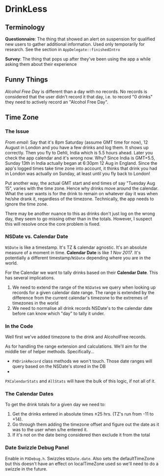 DrinkLess
=========


Terminology
--------------


__Questionnaire__: The thing that showed an alert on suspension for qualified new users to gather additional information. Used only temporarily for research. See the section in `AppDelegate::finishedIntro`

__Survey__: The thing that pops up after they've been using the app a while asking them about their experience



Funny Things
----------------

_Alcohol Free Day_ is different than a day with no records. No records is considered that the user didn't record it that day, i.e. to record "0 drinks" they need to actively record an "Alcohol Free Day".




Time Zone
------------

### The Issue ###

_From email:_
Say that it's 8pm Saturday (assume GMT time for now), 12 August in London and you have a few drinks and log them. It shows up correctly. Then you fly to Dehli, India which is 5.5 hours ahead. Later you check the app calendar and it's wrong now. Why?  Since India is GMT+5.5, Sunday 13th in India actually began at 6:30pm 12 Aug in England. Since the app's logged times take time zone into account, it thinks that drink you had in London was actually on Sunday, at least until you fly back to London!  

Put another way, the actual GMT start and end times of say "Tuesday Aug 15", varies with the time zone. Hence why drinks move around the calendar. What the user wants is for the drink to remain on whatever day it was when he/she drank it, regardless of the timezone. Technically, the app needs to ignore the time zone. 

There may be another nuance to this as drinks don't just log on the wrong day, they seem to go missing other than in the totals. However, I suspect this will resolve once the core problem is fixed. 

### NSDate vs. Calendar Date ###

`NSDate` is like a timestamp. It's TZ & calendar agnostic. It's an absolute measure of a moment in time. __Calendar Date__ is like _1 Nov 2017_. It's potentially a different timestamp/`NSDate` depending where you are in the world. 

For the Calendar we want to tally drinks based on their __Calendar Date__. This has several implications. 

1. We need to extend the range of the `NSDate`s we query when looking up records for a given calendar date range. The range is extended by the difference from the current calendar's timezone to the extremes of timezones in the world
2. We need to normalise all drink records NSDate's to the calendar date before can know which "day" to tally it under. 


### In the Code ###

Well first we've added timezone to the drink and AlcoholFree records.

As for handling the range extension and calculations. We'll aim for the middle tier of helper methods. Specifically...

* `PXDrinkRecord` class methods we won't touch. Those date ranges will query based on the NSDate's stored in the DB
* 
`PXCalendarStats` and `AllStats` will have the bulk of this logic, if not all of it.

### The Calendar Dates ###

To get the drink totals for a given day we need to:

1. Get the drinks entered in absolute times ±25 hrs. (TZ's run from -11 to +14). 
2. Go through them adding the timezone offset and figure out the date as it was to the user when s/he entered it. 
3. If it's not on the date being considered then exclude it from the total


### Date Swizzle Debug Panel ###

Enable in `PXDebug.h`. Swizzles `NSDate.date`. Also sets the defaultTimeZone but this doesn't have an effect on localTimeZone used so we'll need to do a swizzle in the future.




